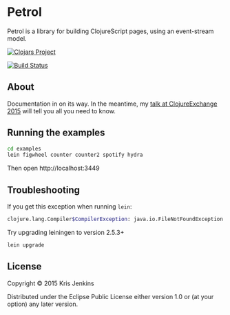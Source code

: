 # Petrol

Petrol is a library for building ClojureScript pages, using an event-stream
model.

[![Clojars Project](http://clojars.org/petrol/latest-version.svg)](http://clojars.org/petrol)

[![Build
Status](https://travis-ci.org/krisajenkins/petrol.svg?branch=0.1.0)](https://travis-ci.org/krisajenkins/petrol)

## About

Documentation in on its way. In the meantime, my [talk at ClojureExchange 2015](https://skillsmatter.com/skillscasts/7227-clojurescript-architecting-for-scale)
will tell you all you need to know.

## Running the examples

``` sh
cd examples
lein figwheel counter counter2 spotify hydra
```

Then open http://localhost:3449

## Troubleshooting

If you get this exception when running `lein`:

``` sh
clojure.lang.Compiler$CompilerException: java.io.FileNotFoundException: Could not locate cljs/analyzer__init.class or cljs/analyzer.clj on classpath: , compiling:(figwheel_sidecar/utils.clj:1:1)
```

Try upgrading leiningen to version 2.5.3+

``` sh
lein upgrade
```

## License

Copyright © 2015 Kris Jenkins

Distributed under the Eclipse Public License either version 1.0 or (at
your option) any later version.
